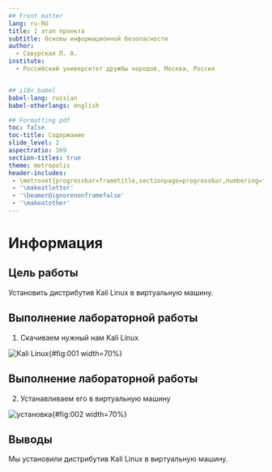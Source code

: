 ```yaml
---
## Front matter
lang: ru-RU
title: 1 этап проекта
subtitle: Основы информационной безопасности
author:
  - Савурская П. А.
institute:
  - Российский университет дружбы народов, Москва, Россия


## i18n babel
babel-lang: russian
babel-otherlangs: english

## Formatting pdf
toc: false
toc-title: Содержание
slide_level: 2
aspectratio: 169
section-titles: true
theme: metropolis
header-includes:
 - \metroset{progressbar=frametitle,sectionpage=progressbar,numbering=fraction}
 - '\makeatletter'
 - '\beamer@ignorenonframefalse'
 - '\makeatother'
---
```


# Информация

## Цель работы

Установить дистрибутив Kali Linux в виртуальную машину.

## Выполнение лабораторной работы

1. Скачиваем нужный нам Kali Linux

![Kali Linux](image/1.jpg){#fig:001 width=70%}

## Выполнение лабораторной работы

2. Устанавливаем его в виртуальную машину

![установка](image/2.jpg){#fig:002 width=70%}

## Выводы

Мы установили дистрибутив Kali Linux в виртуальную машину.

